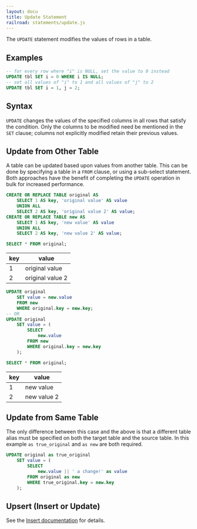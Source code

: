 ```yaml
---
layout: docu
title: Update Statement
railroad: statements/update.js
---
```


The `UPDATE` statement modifies the values of rows in a table.

## Examples

```sql
-- for every row where "i" is NULL, set the value to 0 instead
UPDATE tbl SET i = 0 WHERE i IS NULL;
-- set all values of "i" to 1 and all values of "j" to 2
UPDATE tbl SET i = 1, j = 2;
```

## Syntax

<div id="rrdiagram"></div>

`UPDATE` changes the values of the specified columns in all rows that satisfy the condition. Only the columns to be modified need be mentioned in the `SET` clause; columns not explicitly modified retain their previous values.

## Update from Other Table

A table can be updated based upon values from another table. This can be done by specifying a table in a `FROM` clause, or using a sub-select statement. Both approaches have the benefit of completing the `UPDATE` operation in bulk for increased performance.

```sql
CREATE OR REPLACE TABLE original AS 
    SELECT 1 AS key, 'original value' AS value 
    UNION ALL 
    SELECT 2 AS key, 'original value 2' AS value;
CREATE OR REPLACE TABLE new AS 
    SELECT 1 AS key, 'new value' AS value 
    UNION ALL 
    SELECT 2 AS key, 'new value 2' AS value;

SELECT * FROM original;
```

<div class="narrow_table"></div>

| key |      value       |
|-----|------------------|
| 1   | original value   |
| 2   | original value 2 |


```sql
UPDATE original 
    SET value = new.value 
    FROM new 
    WHERE original.key = new.key;
-- OR
UPDATE original 
    SET value = (
        SELECT
            new.value
        FROM new
        WHERE original.key = new.key
    );
```

```sql
SELECT * FROM original;
```

<div class="narrow_table"></div>

| key |    value    |
|-----|-------------|
| 1   | new value   |
| 2   | new value 2 |

## Update from Same Table

The only difference between this case and the above is that a different table alias must be specified on both the target table and the source table.
In this example `as true_original` and `as new` are both required. 

```sql
UPDATE original as true_original
    SET value = (
        SELECT
            new.value || ' a change!' as value
        FROM original as new
        WHERE true_original.key = new.key
    );
```

## Upsert (Insert or Update)

See the [Insert documentation](insert#on-conflict-clause) for details.

